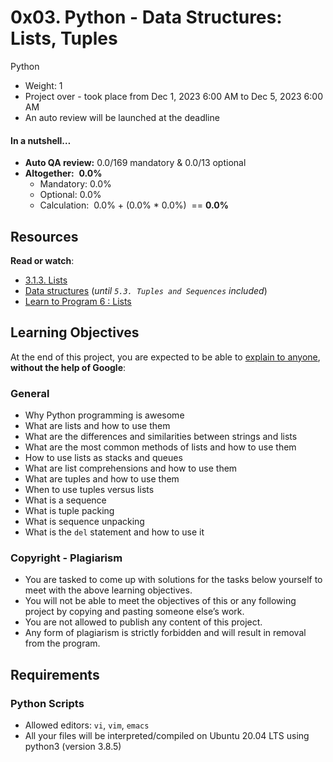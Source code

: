 0x03. Python - Data Structures: Lists, Tuples
=============================================

Python

*   Weight: 1
*   Project over - took place from Dec 1, 2023 6:00 AM to Dec 5, 2023 6:00 AM
*   An auto review will be launched at the deadline

#### In a nutshell…

*   **Auto QA review:** 0.0/169 mandatory & 0.0/13 optional
*   **Altogether:**  **0.0%**
    *   Mandatory: 0.0%
    *   Optional: 0.0%
    *   Calculation:  0.0% + (0.0% \* 0.0%)  == **0.0%**

Resources
---------

**Read or watch**:

*   [3.1.3. Lists](/rltoken/VarQbHxfmbnpGnaGp3Nb_A "3.1.3. Lists")
*   [Data structures](/rltoken/2aa8Mp-V2eSieGeX3OX8yQ "Data structures") (_until `5.3. Tuples and Sequences` included_)
*   [Learn to Program 6 : Lists](/rltoken/BX2_CuHj1sq4eYGiXbCYSg "Learn to Program 6 : Lists")

Learning Objectives
-------------------

At the end of this project, you are expected to be able to [explain to anyone](/rltoken/qZrNhvUqi5zcqE4cMFGU6Q "explain to anyone"), **without the help of Google**:

### General

*   Why Python programming is awesome
*   What are lists and how to use them
*   What are the differences and similarities between strings and lists
*   What are the most common methods of lists and how to use them
*   How to use lists as stacks and queues
*   What are list comprehensions and how to use them
*   What are tuples and how to use them
*   When to use tuples versus lists
*   What is a sequence
*   What is tuple packing
*   What is sequence unpacking
*   What is the `del` statement and how to use it

### Copyright - Plagiarism

*   You are tasked to come up with solutions for the tasks below yourself to meet with the above learning objectives.
*   You will not be able to meet the objectives of this or any following project by copying and pasting someone else’s work.
*   You are not allowed to publish any content of this project.
*   Any form of plagiarism is strictly forbidden and will result in removal from the program.

Requirements
------------

### Python Scripts

*   Allowed editors: `vi`, `vim`, `emacs`
*   All your files will be interpreted/compiled on Ubuntu 20.04 LTS using python3 (version 3.8.5)

